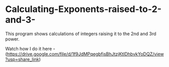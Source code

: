 # Calculating-Exponents-raised-to-2-and-3-
This program shows calculations of integers raising it to the 2nd and 3rd power.

Watch how I do it here - (https://drive.google.com/file/d/1f9JdMPqegbfjsBhJtzjKtIDhbvkYoDQZ/view?usp=share_link)
